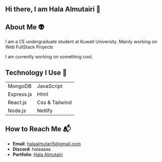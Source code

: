 ## Hi there, I am Hala Almutairi 👋

## About Me 👽

I am a CE undergraduate student at Kuwait University.
Mainly working on Web FullStack Projects

I am currently working on something cool.  


## Technology I Use 🚀

|   |           |
|------------|----------------|
| MongoDB    | JavaScript   |
| Express.js | Html         |
| React.js   | Css & Tailwind|
| Node.js    | Netlify      |

## How to Reach Me 📬

- **Email**: halaalmutari5@gmail.com
- **Discord**: halaaaaa
- **Portfolio**: [Hala Almutairi](https://hala-almutari.netlify.app/)
